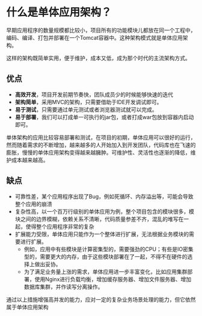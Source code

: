 # 什么是单体应用架构？


早期应用程序的数量规模都比较小，项目所有的功能模块儿都放在同一个工程中，编码、编译、打包并部署在一个Tomcat容器中。这种架构模式就是单体应用架构。

这样的架构既简单实用，便于维护，成本又低，成为那个时代的主流架构方式。

## **优点**

-   **高效开发**，项目开发前期节奏快，团队成员少的时候能够快速的迭代
-   **架构简单**，采用MVC的架构，只需要借助于IDE开发调试即可。
-   **易于测试**，只需要通过单元测试或者浏览器测试就可以完成。
-   **易于部署**，我们可以打成单一可执行的jar包，或者打成war包放到容器内启动即可。

单体架构的应用比较容易部署和测试，在项目的初期，单体应用可以很好的运行，然而随着需求的不断增加，越来越多的人开始加入到开发团队，代码库也在飞速的膨胀，慢慢的单体应用架构变得越来越臃肿。可维护性、灵活性也逐渐的降低，维护成本越来越高。

## **缺点**

-   可靠性差，某个应用程序出现了Bug，例如死循环、内存溢出等，可能会导致整个应用的崩溃
-   复杂性高，以一个百万行级别的单体应用为例，整个项目包含的模块很多，模块之间的边界模糊，依赖关系不清晰，代码质量参差不齐，混乱的堆写在一起，使得整个应用程序非常的复杂
-   扩展能力受限，单体应用只能作为一个整体进行扩展，无法根据业务模块的需要进行扩展。
    -   例如，应用中有些模块是计算密集型的，需要强劲的CPU；有些是IO密集型的，需要更大的内存，由于这些模块部署在了一起，不得不在硬件的选择上做出妥协。
    -   为了满足业务量上涨的需求，单体应用进一步丰富变化，比如应用集群部署，使用Nginx进行负载均衡，增加缓存服务器、增加文件服务器、增加数据库集群，并作读写分离操作。

通过以上措施增强高并发的能力，应对一定的复杂业务场景处理的能力，但它依然属于单体应用架构
